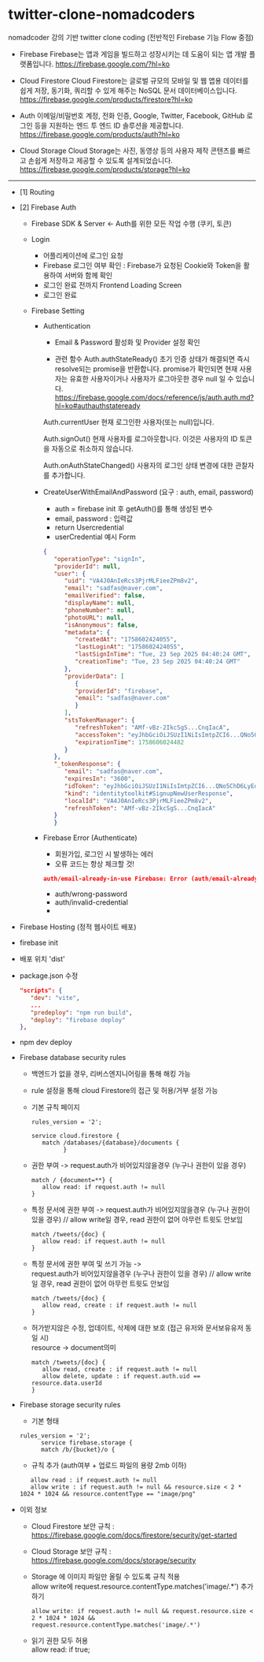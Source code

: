 # twitter-clone-nomadcoders
nomadcoder 강의 기반 twitter clone coding (전반적인 Firebase 기능 Flow 중점)


- Firebase
Firebase는 앱과 게임을 빌드하고 성장시키는 데 도움이 되는 앱 개발 플랫폼입니다.
https://firebase.google.com/?hl=ko

- Cloud Firestore
Cloud Firestore는 글로벌 규모의 모바일 및 웹 앱용 데이터를 쉽게 저장, 동기화, 쿼리할 수 있게 해주는 NoSQL 문서 데이터베이스입니다.
https://firebase.google.com/products/firestore?hl=ko

- Auth
이메일/비밀번호 계정, 전화 인증, Google, Twitter, Facebook, GitHub 로그인 등을 지원하는 엔드 투 엔드 ID 솔루션을 제공합니다.
https://firebase.google.com/products/auth?hl=ko

- Cloud Storage
Cloud Storage는 사진, 동영상 등의 사용자 제작 콘텐츠를 빠르고 손쉽게 저장하고 제공할 수 있도록 설계되었습니다.
https://firebase.google.com/products/storage?hl=ko

----
- [1] Routing
- [2] Firebase Auth
   - Firebase SDK & Server <- Auth를 위한 모든 작업 수행 (쿠키, 토큰)
   - Login
        - 어플리케이션에 로그인 요청
        - Firebase 로그인 여부 확인 : Firebase가 요청된 Cookie와 Token을 활용하여 서버와 함께 확인
        - 로그인 완료 전까지 Frontend Loading Screen
        - 로그인 완료 

   - Firebase Setting
      - Authentication
         - Email & Password 활성화 및 Provider 설정 확인

         - 관련 함수
         Auth.authStateReady()
         초기 인증 상태가 해결되면 즉시 resolve되는 promise을 반환합니다. promise가 확인되면 현재 사용자는 유효한 사용자이거나 사용자가 로그아웃한 경우 null 일 수 있습니다.
         https://firebase.google.com/docs/reference/js/auth.auth.md?hl=ko#authauthstateready

         Auth.currentUser
         현재 로그인한 사용자(또는 null)입니다.

         Auth.signOut()
         현재 사용자를 로그아웃합니다.
         이것은 사용자의 ID 토큰을 자동으로 취소하지 않습니다.

         Auth.onAuthStateChanged()
         사용자의 로그인 상태 변경에 대한 관찰자를 추가합니다.

      - CreateUserWithEmailAndPassword
         (요구 : auth, email, password)
         - auth = firebase init 후 getAuth()를 통해 생성된 변수
         - email, password : 입력값
         - return Usercredential
         - userCredential 예시 Form
         
         ```json 
         {
            "operationType": "signIn",
            "providerId": null,
            "user": {
               "uid": "VA4J0AnIeRcs3PjrMLFieeZPm8v2",
               "email": "sadfas@naver.com",
               "emailVerified": false,
               "displayName": null,
               "phoneNumber": null,
               "photoURL": null,
               "isAnonymous": false,
               "metadata": {
                  "createdAt": "1758602424055",
                  "lastLoginAt": "1758602424055",
                  "lastSignInTime": "Tue, 23 Sep 2025 04:40:24 GMT",
                  "creationTime": "Tue, 23 Sep 2025 04:40:24 GMT"
               },
               "providerData": [
                  {
                  "providerId": "firebase",
                  "email": "sadfas@naver.com"
                  }
               ],
               "stsTokenManager": {
                  "refreshToken": "AMf-vBz-2IkcSgS...CnqIacA",
                  "accessToken": "eyJhbGciOiJSUzI1NiIsImtpZCI6...QNo5ChD6LyEqHTA",
                  "expirationTime": 1758606024482
               }
            },
            "_tokenResponse": {
               "email": "sadfas@naver.com",
               "expiresIn": "3600",
               "idToken": "eyJhbGciOiJSUzI1NiIsImtpZCI6...QNo5ChD6LyEqHTA",
               "kind": "identitytoolkit#SignupNewUserResponse",
               "localId": "VA4J0AnIeRcs3PjrMLFieeZPm8v2",
               "refreshToken": "AMf-vBz-2IkcSgS...CnqIacA"
            }
            }
         ``` 
      - Firebase Error (Authenticate)
         - 회원가입, 로그인 시 발생하는 에러
         - 오류 코드는 항상 체크할 것!
         ```json
         auth/email-already-in-use Firebase: Error (auth/email-already-in-use).
         ``` 
         - auth/wrong-password
         - auth/invalid-credential
         - 


- Firebase Hosting (정적 웹사이트 배포)
- firebase init
- 배포 위치 'dist'
- package.json 수정
   ```json
   "scripts": {
      "dev": "vite",
      ...
      "predeploy": "npm run build",
      "deploy": "firebase deploy"
   },
   ```
- npm dev deploy

- Firebase database security rules
  - 백엔드가 없을 경우, 리버스엔지니어링을 통해 해킹 가능
  - rule 설정을 통해 cloud Firestore의 접근 및 허용/거부 설정 가능

  -  기본 규칙 페이지 
      ```
      rules_version = '2';

      service cloud.firestore {
         match /databases/{database}/documents {
               }
      ```

   - 권한 부여 -> request.auth가 비어있지않을경우 (누구나 권한이 있을 경우)
      ```
      match / {document=**} {
         allow read: if request.auth != null
      }

      ```

   - 특정 문서에 권한 부여 -> request.auth가 비어있지않을경우 (누구나 권한이 있을 경우) // allow write일 경우, read 권한이 없어 아무런 트윗도 안보임
      ```
      match /tweets/{doc} {
         allow read: if request.auth != null
      }

      ```

   - 특정 문서에 권한 부여 및 쓰기 가능 -> \
      request.auth가 비어있지않을경우 (누구나 권한이 있을 경우) // allow write일 경우, read 권한이 없어 아무런 트윗도 안보임
      ```
      match /tweets/{doc} {
         allow read, create : if request.auth != null
      }

      ```
   - 허가받지않은 수정, 업데이트, 삭제에 대한 보호 (접근 유저와 문서보유유저 동일 시)\
      resource -> document의미
      ```
      match /tweets/{doc} {
         allow read, create : if request.auth != null
         allow delete, update : if request.auth.uid == resource.data.userId
      }

      ```

- Firebase storage security rules
   - 기본 형태
   ```
   rules_version = '2';
         service firebase.storage {
         match /b/{bucket}/o {

    ```

   - 규칙 추가 (auth여부 + 업로드 파일의 용량 2mb 이하)
   ```
      allow read : if request.auth != null
      allow write : if request.auth != null && resource.size < 2 * 1024 * 1024 && resource.contentType == "image/png"
   ```

- 이외 정보
   - Cloud Firestore 보안 규칙 : 
   https://firebase.google.com/docs/firestore/security/get-started

   - Cloud Storage 보안 규칙 :
   https://firebase.google.com/docs/storage/security

   - Storage 에 이미지 파일만 올릴 수 있도록 규칙 적용 \
   allow write에 request.resource.contentType.matches('image/.*') 추가하기
      ```
      allow write: if request.auth != null && request.resource.size < 2 * 1024 * 1024 && request.resource.contentType.matches('image/.*')
      ```

   - 읽기 권한 모두 허용 \
   allow read: if true;
 


